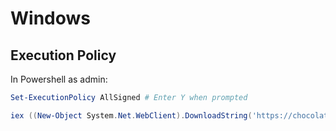 # Windows

## Execution Policy

In Powershell as admin:
```powershell
Set-ExecutionPolicy AllSigned # Enter Y when prompted

iex ((New-Object System.Net.WebClient).DownloadString('https://chocolatey.org/install.ps1'))
```
